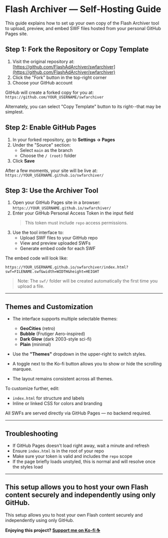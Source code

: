 # Flash Archiver — Self-Hosting Guide

This guide explains how to set up your own copy of the Flash Archiver tool to upload, preview, and embed SWF files hosted from your personal GitHub Pages site.

## Step 1: Fork the Repository or Copy Template

1. Visit the original repository at: [https://github.com/FlashAdArchiver/swfarchiver](https://github.com/FlashAdArchiver/swfarchiver)  
2. Click the "Fork" button in the top-right corner
3. Choose your GitHub account  

GitHub will create a forked copy for you at:  
`https://github.com/YOUR_USERNAME/swfarchiver`

Alternately, you can select "Copy Template" button to its right--that may be simplest.

## Step 2: Enable GitHub Pages

1. In your forked repository, go to **Settings → Pages**  
2. Under the "Source" section:  
   - Select `main` as the branch  
   - Choose the `/ (root)` folder  
3. Click **Save**

After a few moments, your site will be live at:  
`https://YOUR_USERNAME.github.io/swfarchiver/`

## Step 3: Use the Archiver Tool

1. Open your GitHub Pages site in a browser:  
   `https://YOUR_USERNAME.github.io/swfarchiver/`  
2. Enter your GitHub Personal Access Token in the input field  
   > This token must include `repo` access permissions.  
3. Use the tool interface to:  
   - Upload SWF files to your GitHub repo  
   - View and preview uploaded SWFs  
   - Generate embed code for each SWF  

The embed code will look like:

```
https://YOUR_USERNAME.github.io/swfarchiver/index.html?swf=FILENAME.swf&width=WIDTH&height=HEIGHT
```

> Note: The `swf/` folder will be created automatically the first time you upload a file.

---

## Themes and Customization

- The interface supports multiple selectable themes:  
  - **GeoCities** (retro)  
  - **Bubble** (Frutiger Aero-inspired)  
  - **Dark Glow** (dark 2003-style sci-fi)  
  - **Plain** (minimal)

- Use the **"Themes"** dropdown in the upper-right to switch styles.  
- A toggle next to the Ko-fi button allows you to show or hide the scrolling marquee.  
- The layout remains consistent across all themes.

To customize further, edit:
- `index.html` for structure and labels  
- Inline or linked CSS for colors and branding

All SWFs are served directly via GitHub Pages — no backend required.

---

## Troubleshooting

- If GitHub Pages doesn't load right away, wait a minute and refresh  
- Ensure `index.html` is in the root of your repo  
- Make sure your token is valid and includes the `repo` scope  
- If the page briefly loads unstyled, this is normal and will resolve once the styles load

---

This setup allows you to host your own Flash content securely and independently using only GitHub.
---

This setup allows you to host your own Flash content securely and independently using only GitHub.

**Enjoying this project? [Support me on Ko-fi ☕](https://ko-fi.com/K3K11GA733)**  
